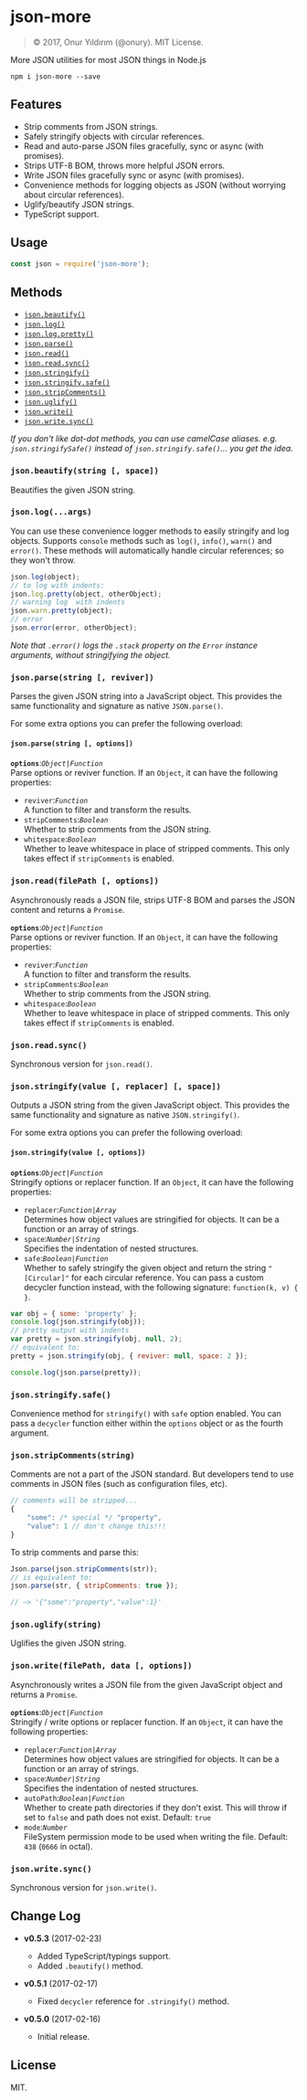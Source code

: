 # json-more

> © 2017, Onur Yıldırım (@onury). MIT License.

More JSON utilities for most JSON things in Node.js  

`npm i json-more --save`

## Features

- Strip comments from JSON strings.
- Safely stringify objects with circular references.
- Read and auto-parse JSON files gracefully, sync or async (with promises).
- Strips UTF-8 BOM, throws more helpful JSON errors.
- Write JSON files gracefully sync or async (with promises).
- Convenience methods for logging objects as JSON (without worrying about circular references).
- Uglify/beautify JSON strings.
- TypeScript support.

## Usage

```js
const json = require('json-more');
```

## Methods

- [`json.beautify()`](#jsonbeautifystring--space)
- [`json.log()`](#jsonlogargs)
- [`json.log.pretty()`](#jsonlogargs)
- [`json.parse()`](#jsonparsestring--reviver)
- [`json.read()`](#jsonreadfilepath--options)
- [`json.read.sync()`](#jsonreadsync)
- [`json.stringify()`](#jsonstringifyvalue--replacer--space)
- [`json.stringify.safe()`](#jsonstringifysafe)
- [`json.stripComments()`](#jsonstripcommentsstring)
- [`json.uglify()`](#jsonuglifystring)
- [`json.write()`](#jsonwritefilepath-data--options)
- [`json.write.sync()`](#jsonwritesync)

_If you don't like dot-dot methods, you can use camelCase aliases. e.g. `json.stringifySafe()` instead of `json.stringify.safe()`... you get the idea._

### `json.beautify(string [, space])`

Beautifies the given JSON string.

### `json.log(...args)`

You can use these convenience logger methods to easily stringify and log objects. Supports `console` methods such as `log()`, `info()`, `warn()` and `error()`. These methods will automatically handle circular references; so they won't throw.

```js
json.log(object);
// to log with indents:
json.log.pretty(object, otherObject);
// warning log  with indents
json.warn.pretty(object);
// error
json.error(error, otherObject);
```
_Note that `.error()` logs the `.stack` property on the `Error` instance arguments, without stringifying the object._

### `json.parse(string [, reviver])`

Parses the given JSON string into a JavaScript object. This provides the same functionality and signature as native `JSON.parse()`.

For some extra options you can prefer the following overload:

#### `json.parse(string [, options])`  

**`options`**:_`Object|Function`_  
Parse options or reviver function. If an `Object`, it can have the following properties:

- `reviver`:_`Function`_  
A function to filter and transform the results.
- `stripComments`:_`Boolean`_  
Whether to strip comments from the JSON string.
- `whitespace`:_`Boolean`_  
Whether to leave whitespace in place of stripped comments. This only takes effect if `stripComments` is enabled.

### `json.read(filePath [, options])`

Asynchronously reads a JSON file, strips UTF-8 BOM and parses the JSON content and returns a `Promise`.

**`options`**:_`Object|Function`_  
Parse options or reviver function. If an `Object`, it can have the following properties:

- `reviver`:_`Function`_  
A function to filter and transform the results.
- `stripComments`:_`Boolean`_  
Whether to strip comments from the JSON string.
- `whitespace`:_`Boolean`_  
Whether to leave whitespace in place of stripped comments. This only takes effect if `stripComments` is enabled.

### `json.read.sync()`

Synchronous version for `json.read()`.

### `json.stringify(value [, replacer] [, space])`
Outputs a JSON string from the given JavaScript object. This provides the same functionality and signature as native `JSON.stringify()`.

For some extra options you can prefer the following overload:

#### `json.stringify(value [, options])`

**`options`**:_`Object|Function`_  
Stringify options or replacer function. If an `Object`, it can have the following properties:

- `replacer`:_`Function|Array`_  
Determines how object values are stringified for objects. It can be a function or an array of strings.
- `space`:_`Number|String`_  
Specifies the indentation of nested structures.
- `safe`:_`Boolean|Function`_  
Whether to safely stringify the given object and return the string `"[Circular]"` for each circular reference. You can pass a custom decycler function instead, with the following signature: `function(k, v) { }`.

```js
var obj = { some: 'property' };
console.log(json.stringify(obj));
// pretty output with indents
var pretty = json.stringify(obj, null, 2);
// equivalent to:
pretty = json.stringify(obj, { reviver: null, space: 2 });

console.log(json.parse(pretty));
```

### `json.stringify.safe()`

Convenience method for `stringify()` with `safe` option enabled. You can pass a `decycler` function either within the `options` object or as the fourth argument.

### `json.stripComments(string)`

Comments are not a part of the JSON standard. But developers tend to use comments in JSON files (such as configuration files, etc).

```js
// comments will be stripped...
{
    "some": /* special */ "property",
    "value": 1 // don't change this!!!
}
```
To strip comments and parse this:
```js
Json.parse(json.stripComments(str));
// is equivalent to:
json.parse(str, { stripComments: true });

// —> '{"some":"property","value":1}'
```

### `json.uglify(string)`

Uglifies the given JSON string.

### `json.write(filePath, data [, options])`

Asynchronously writes a JSON file from the given JavaScript object and returns a `Promise`.  

**`options`**:_`Object|Function`_  
Stringify / write options or replacer function. If an `Object`, it can have the following properties:
- `replacer`:_`Function|Array`_  
Determines how object values are stringified for objects. It can be a function or an array of strings.
- `space`:_`Number|String`_  
Specifies the indentation of nested structures.
- `autoPath`:_`Boolean|Function`_   
Whether to create path directories if they don't exist. This will throw if set to `false` and path does not exist. Default: `true`
- `mode`:_`Number`_  
FileSystem permission mode to be used when writing the file. Default: `438` (`0666` in octal).

### `json.write.sync()`

Synchronous version for `json.write()`.

## Change Log

- **v0.5.3** (2017-02-23)
    + Added TypeScript/typings support.
    + Added `.beautify()` method.

- **v0.5.1** (2017-02-17)
    + Fixed `decycler` reference for `.stringify()` method.

- **v0.5.0** (2017-02-16)
    + Initial release.


## License
MIT.


[strip-json-comments]:https://github.com/sindresorhus/strip-json-comments
[json-stringify-safe]:https://github.com/isaacs/json-stringify-safe
[parse-json]:https://github.com/sindresorhus/parse-json
[fs-extra]:https://www.npmjs.com/package/fs-extra
